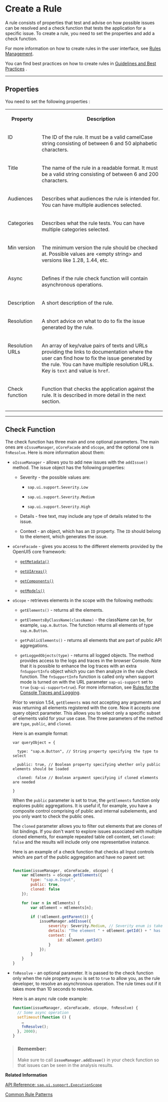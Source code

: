 <!-- loioc24569de859446819798c5dc53ac604d -->

# Create a Rule

A rule consists of properties that test and advise on how possible issues can be resolved and a check function that tests the application for a specific issue. To create a rule, you need to set the properties and add a check function.

For more information on how to create rules in the user interface, see [Rules Management](rules-management-3fc864a.md).

You can find best practices on how to create rules in [Guidelines and Best Practices](guidelines-and-best-practices-eaeea19.md) .

***

<a name="loioc24569de859446819798c5dc53ac604d__section_uss_5gd_21b"/>

## Properties

You need to set the following properties :


<table>
<tr>
<th valign="top">

Property

</th>
<th valign="top">

Description

</th>
</tr>
<tr>
<td valign="top">

ID

</td>
<td valign="top">

The ID of the rule. It must be a valid camelCase string consisting of between 6 and 50 alphabetic characters.

</td>
</tr>
<tr>
<td valign="top">

Title

</td>
<td valign="top">

The name of the rule in a readable format. It must be a valid string consisting of between 6 and 200 characters.

</td>
</tr>
<tr>
<td valign="top">

Audiences

</td>
<td valign="top">

Describes what audiences the rule is intended for. You can have multiple audiences selected.

</td>
</tr>
<tr>
<td valign="top">

Categories

</td>
<td valign="top">

Describes what the rule tests. You can have multiple categories selected.

</td>
</tr>
<tr>
<td valign="top">

Min version

</td>
<td valign="top">

The minimum version the rule should be checked at. Possible values are <empty string\> and versions like 1.28, 1.44, etc.

</td>
</tr>
<tr>
<td valign="top">

Async

</td>
<td valign="top">

Defines if the rule check function will contain asynchronous operations.

</td>
</tr>
<tr>
<td valign="top">

Description

</td>
<td valign="top">

A short description of the rule.

</td>
</tr>
<tr>
<td valign="top">

Resolution

</td>
<td valign="top">

A short advice on what to do to fix the issue generated by the rule.

</td>
</tr>
<tr>
<td valign="top">

Resolution URLs

</td>
<td valign="top">

An array of key/value pairs of texts and URLs providing the links to documentation where the user can find how to fix the issue generated by the rule. You can have multiple resolution URLs. Key is `text` and value is `href`.

</td>
</tr>
<tr>
<td valign="top">

Check function

</td>
<td valign="top">

Function that checks the application against the rule. It is described in more detail in the next section.

</td>
</tr>
</table>

***

<a name="loioc24569de859446819798c5dc53ac604d__section_bmv_fhd_21b"/>

## Check Function

The check function has three main and one optional parameters. The main ones are `oIssueManager`, `oCoreFacade` and `oScope`, and the optional one is `fnResolve`. Here is more information about them:

-   `oIssueManager` - allows you to add new issues with the `addIssue()` method. The issue object has the following properties:

    -   Severity - the possible values are:

        -   `sap.ui.support.Severity.Low`

        -   `sap.ui.support.Severity.Medium`

        -   `sap.ui.support.Severity.High`


    -   Details - free text, may include any type of details related to the issue.

    -   Context - an object, which has an `ID` property. The `ID` should belong to the element, which generates the issue.


-   `oCoreFacade` - gives you access to the different elements provided by the OpenUI5 core framework:

    -   <code><a href="https://ui5.sap.com/#/api/sap.ui.support.CoreFacade%23methods/getMetadata">getMetadata()</a></code>

    -   <code><a href="https://ui5.sap.com/#/api/sap.ui.support.CoreFacade%23methods/getUIAreas">getUIAreas()</a></code>

    -   <code><a href="https://ui5.sap.com/#/api/sap.ui.support.CoreFacade%23methods/getComponents">getComponents()</a></code>

    -   <code><a href="https://ui5.sap.com/#/api/sap.ui.support.CoreFacade%23methods/getModels">getModels()</a></code>


-   `oScope` - retrieves elements in the scope with the following methods:

    -   `getElements()` - returns all the elements.

    -   `getElementsByClassName(className)` - the className can be, for example, `sap.m.Button`. The function returns all elements of type `sap.m.Button`.

    -   `getPublicElements()` - returns all elements that are part of public API aggregations.

    -   `getLoggedObjects(type)` - returns all logged objects. The method provides access to the logs and traces in the browser Console. Note that it is possible to enhance the log traces with an extra `fnSupportInfo` object which you can then analyze in the rule check function. The `fnSupportInfo` function is called only when support mode is turned on with the URL parameter `sap-ui-support` set to `true` \(`sap-ui-support=true`\). For more information, see [Rules for the Console Traces and Logging](common-rule-patterns-3fc1412.md#loio3fc141206cee4ab2aa514b569ed423c0__section_Rules_for_the_Console_Traces_and_Logging).


    Prior to version 1.54, `getElements` was not accepting any arguments and was returning all elements registered with the core. Now it accepts one query object parameter. This allows you to select only a specific subset of elements valid for your use case. The three parameters of the method are `type`, `public`, and `cloned`.

    Here is an example format:

    ```
    var queryObject = {
    
      type: "sap.m.Button", // String property specifying the type to select
    
      public: true, // Boolean property specifying whether only public elements should be loaded
    
      cloned: false // Boolean argument specifying if cloned elements are needed
    
    }
    ```

    When the `public` parameter is set to true, the `getElements` function only explores public aggregations. It is useful if, for example, you have a composite control comprising of public and internal subelements, and you only want to check the public ones.

    The `cloned` parameter allows you to filter out elements that are clones of list bindings. If you don't want to explore issues associated with multiple cloned elements, for example repeated table cell content, set `cloned: false` and the results will include only one representative instance.

    Here is an example of a check function that checks all Input controls which are part of the public aggregation and have no parent set:

    ```js
    
    function(issueManager, oCoreFacade, oScope) {
        var mElements = oScope.getElements({
            type: "sap.m.Input",
            public: true,
            cloned: false
        });
    
        for (var n in mElements) {
            var oElement = mElements[n];
    
            if (!oElement.getParent()) {
                issueManager.addIssue({
                    severity: Severity.Medium, // Severity enum is taken from "sap/ui/support/library" import
                    details: "The element " + oElement.getId() + " has no parent.",
                    context: {
                        id: oElement.getId()
                    }
                });
            }
        }
    }
    
    ```

-   `fnResolve` - an optional parameter. It is passed to the check function only when the rule property `async` is set to `true` to allow you, as the rule developer, to resolve an asynchronous operation. The rule times out if it takes more than 10 seconds to resolve.

    Here is an async rule code example:

    ```js
    function(issueManager, oCoreFacade, oScope, fnResolve) {
      // Some async operation
      setTimeout(function () {
        …
        fnResolve();
      }, 2000);
    }
    
    ```


> ### Remember:  
> Make sure to call <code><b>issueManager.addIssue()</b></code> in your check function so that issues can be seen in the analysis results.

**Related Information**  


[API Reference: `sap.ui.support.ExecutionScope`](https://ui5.sap.com/#/api/sap.ui.support.ExecutionScope)

[Common Rule Patterns](common-rule-patterns-3fc1412.md "The Support Assistant checks verify different aspects of your web application - from the view/elements structure and control properties to the dynamic, data and event-driven interactions. You can traverse the DOM tree, look at error logs during startup or check the CSS.")

